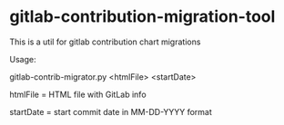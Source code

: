 # gitlab-contribution-migration-tool
This is a util for gitlab contribution chart migrations

Usage:

gitlab-contrib-migrator.py \<htmlFile\> \<startDate\>

htmlFile = HTML file with GitLab info

startDate = start commit date in MM-DD-YYYY format
